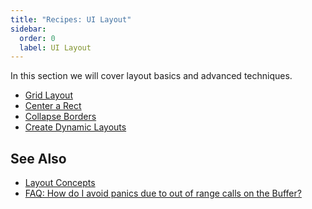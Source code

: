 ```yaml
---
title: "Recipes: UI Layout"
sidebar:
  order: 0
  label: UI Layout
---
```


In this section we will cover layout basics and advanced techniques.

- [Grid Layout](./grid/)
- [Center a Rect](./center-a-widget/)
- [Collapse Borders](./collapse-borders/)
- [Create Dynamic Layouts](./dynamic/)

## See Also

- [Layout Concepts](/concepts/layout)
- [FAQ: How do I avoid panics due to out of range calls on the Buffer?][faq-avoid-panics]

[faq-avoid-panics]: /faq#how-do-i-avoid-panics-due-to-out-of-range-calls-on-the-buffer
